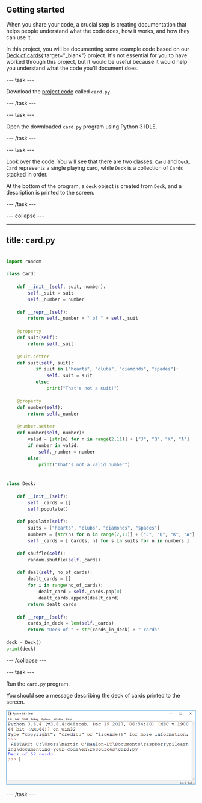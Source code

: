 ## Getting started

When you share your code, a crucial step is creating documentation that helps people understand what the code does, how it works, and how they can use it.

In this project, you will be documenting some example code based on our [Deck of cards](https://projects.raspberrypi.org/en/projects/deck-of-cards){:target="_blank"} project. It's not essential for you to have worked through this project, but it would be useful because it would help you understand what the code you'll document does.

--- task ---

Download the [project code](resources/card.py) called `card.py`.

--- /task ---

--- task ---

Open the downloaded `card.py` program using Python 3 IDLE.

--- /task ---

--- task ---

Look over the code. You will see that there are two classes: `Card` and `Deck`. `Card` represents a single playing card, while `Deck` is a collection of `Cards` stacked in order.

At the bottom of the program, a `deck` object is created from `Deck`, and a description is printed to the screen.

--- /task ---

--- collapse ---

---
title: card.py
---

```python

import random

class Card:

    def __init__(self, suit, number):
        self._suit = suit
        self._number = number

    def __repr__(self):
        return self._number + " of " + self._suit

    @property
    def suit(self):
        return self._suit

    @suit.setter
    def suit(self, suit):
           if suit in ["hearts", "clubs", "diamonds", "spades"]:
               self._suit = suit
           else:
               print("That's not a suit!")

    @property
    def number(self):
        return self._number

    @number.setter
    def number(self, number):
        valid = [str(n) for n in range(2,11)] + ["J", "Q", "K", "A"]
        if number in valid:
            self._number = number
        else:
            print("That's not a valid number")


class Deck:

    def __init__(self):
        self._cards = []
        self.populate()

    def populate(self):
        suits = ["hearts", "clubs", "diamonds", "spades"]
        numbers = [str(n) for n in range(2,11)] + ["J", "Q", "K", "A"]
        self._cards = [ Card(s, n) for s in suits for n in numbers ]

    def shuffle(self):
        random.shuffle(self._cards)

    def deal(self, no_of_cards):
        dealt_cards = []
        for i in range(no_of_cards):
            dealt_card = self._cards.pop(0)
            dealt_cards.append(dealt_card)
        return dealt_cards

    def __repr__(self):
        cards_in_deck = len(self._cards)
        return "Deck of " + str(cards_in_deck) + " cards"
        
deck = Deck()
print(deck)

```

--- /collapse ---

--- task ---

Run the `card.py` program.

You should see a message describing the deck of cards printed to the screen.

![deck of 52 cards](images/deckofcards.png)

--- /task ---

